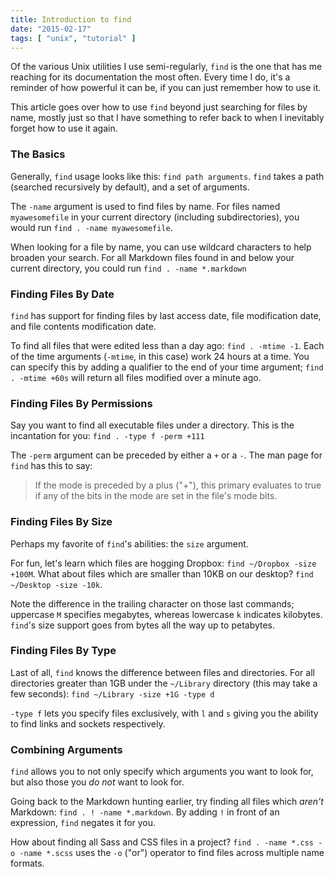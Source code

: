 ```yaml
---
title: Introduction to find
date: "2015-02-17"
tags: [ "unix", "tutorial" ]
---
```


Of the various Unix utilities I use semi-regularly, `find` is the one that has me reaching for its documentation the most often. Every time I do, it's a reminder of how powerful it can be, if you can just remember how to use it.

This article goes over how to use `find` beyond just searching for files by name, mostly just so that I have something to refer back to when I inevitably forget how to use it again.

### The Basics

Generally, `find` usage looks like this: `find path arguments`. `find` takes a path (searched recursively by default), and a set of arguments.

The `-name` argument is used to find files by name. For files named `myawesomefile` in your current directory (including subdirectories), you would run `find . -name myawesomefile`.

When looking for a file by name, you can use wildcard characters to help broaden your search. For all Markdown files found in and below your current directory, you could run `find . -name *.markdown`

### Finding Files By Date

`find` has support for finding files by last access date, file modification date, and file contents modification date.

To find all files that were edited less than a day ago: `find . -mtime -1`. Each of the time arguments (`-mtime`, in this case) work 24 hours at a time. You can specify this by adding a qualifier to the end of your time argument; `find . -mtime +60s` will return all files modified over a minute ago.

### Finding Files By Permissions

Say you want to find all executable files under a directory. This is the incantation for you: `find . -type f -perm +111`

The `-perm` argument can be preceded by either a `+` or a `-`. The man page for `find` has this to say:

>   If the mode is preceded by a plus ("+"), this primary evaluates to true if any of the bits in the mode are set in the file's mode bits.

### Finding Files By Size

Perhaps my favorite of `find`'s abilities: the `size` argument.

For fun, let's learn which files are hogging Dropbox: `find ~/Dropbox -size +100M`. What about files which are smaller than 10KB on our desktop? `find ~/Desktop -size -10k`.

Note the difference in the trailing character on those last commands; uppercase `M` specifies megabytes, whereas lowercase `k` indicates kilobytes. `find`'s size support goes from bytes all the way up to petabytes.

### Finding Files By Type

Last of all, `find` knows the difference between files and directories. For all directories greater than 1GB under the `~/Library` directory (this may take a few seconds): `find ~/Library -size +1G -type d`

`-type f` lets you specify files exclusively, with `l` and `s` giving you the ability to find links and sockets respectively.

### Combining Arguments

`find` allows you to not only specify which arguments you want to look for, but also those you _do not_ want to look for.

Going back to the Markdown hunting earlier, try finding all files which _aren't_ Markdown: `find . ! -name *.markdown`. By adding `!` in front of an expression, `find` negates it for you.

How about finding all Sass and CSS files in a project? `find . -name *.css -o -name *.scss` uses the `-o` ("or") operator to find files across multiple name formats.
